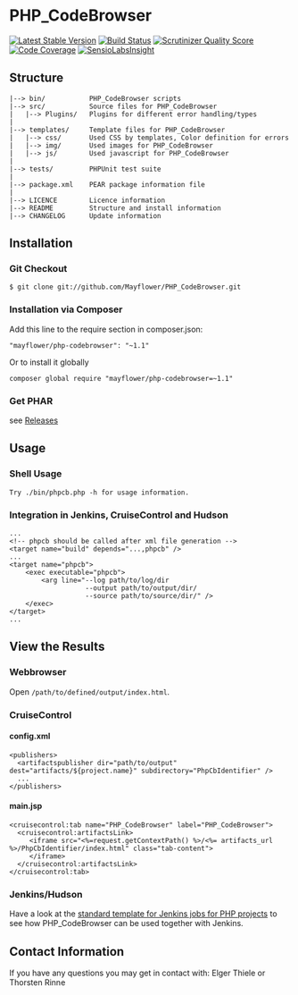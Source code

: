 # PHP_CodeBrowser #

[![Latest Stable Version](https://poser.pugx.org/mayflower/php-codebrowser/v/stable.png)](https://packagist.org/packages/mayflower/php-codebrowser)
[![Build Status](https://travis-ci.org/mayflower/PHP_CodeBrowser.png?branch=master)](https://travis-ci.org/mayflower/PHP_CodeBrowser)
[![Scrutinizer Quality Score](https://scrutinizer-ci.com/g/Mayflower/PHP_CodeBrowser/badges/quality-score.png?s=2c0379f0efea966daeaef3fc5abf8adb4a910b24)](https://scrutinizer-ci.com/g/Mayflower/PHP_CodeBrowser/)
[![Code Coverage](https://scrutinizer-ci.com/g/Mayflower/PHP_CodeBrowser/badges/coverage.png?s=543238e3d9fb4584d8cb31e3af48e67ed846f9e5)](https://scrutinizer-ci.com/g/Mayflower/PHP_CodeBrowser/)
[![SensioLabsInsight](https://insight.sensiolabs.com/projects/79205008-1c3d-4142-ab81-a9465008d440/mini.png)](https://insight.sensiolabs.com/projects/79205008-1c3d-4142-ab81-a9465008d440)

## Structure ##

    |--> bin/           PHP_CodeBrowser scripts
    |--> src/           Source files for PHP_CodeBrowser
    |   |--> Plugins/   Plugins for different error handling/types
    |
    |--> templates/     Template files for PHP_CodeBrowser
    |   |--> css/       Used CSS by templates, Color definition for errors
    |   |--> img/       Used images for PHP_CodeBrowser
    |   |--> js/        Used javascript for PHP_CodeBrowser
    |
    |--> tests/         PHPUnit test suite
    |
    |--> package.xml    PEAR package information file
    |
    |--> LICENCE        Licence information
    |--> README         Structure and install information
    |--> CHANGELOG      Update information

## Installation ##

### Git Checkout ###

    $ git clone git://github.com/Mayflower/PHP_CodeBrowser.git

### Installation via Composer ###

Add this line to the require section in composer.json:

    "mayflower/php-codebrowser": "~1.1"

Or to install it globally

    composer global require "mayflower/php-codebrowser=~1.1"
    
### Get PHAR ###
    
see [Releases](https://github.com/Mayflower/PHP_CodeBrowser/releases)

## Usage ##

### Shell Usage ###

    Try ./bin/phpcb.php -h for usage information.

### Integration in Jenkins, CruiseControl and Hudson ###

    ...
    <!-- phpcb should be called after xml file generation -->
    <target name="build" depends="...,phpcb" />
    ...
    <target name="phpcb">
        <exec executable="phpcb">
            <arg line="--log path/to/log/dir
                       --output path/to/output/dir/
                       --source path/to/source/dir/" />
        </exec>
    </target>
    ...

## View the Results ##

### Webbrowser ###

Open `/path/to/defined/output/index.html`.

### CruiseControl ###

#### config.xml ####

    <publishers>
      <artifactspublisher dir="path/to/output" dest="artifacts/${project.name}" subdirectory="PhpCbIdentifier" />
      ...
    </publishers>

#### main.jsp ####

    <cruisecontrol:tab name="PHP_CodeBrowser" label="PHP_CodeBrowser">
      <cruisecontrol:artifactsLink>
         <iframe src="<%=request.getContextPath() %>/<%= artifacts_url %>/PhpCbIdentifier/index.html" class="tab-content">
         </iframe>
      </cruisecontrol:artifactsLink>
    </cruisecontrol:tab>

### Jenkins/Hudson ###

Have a look at the [standard template for Jenkins jobs for PHP projects](https://github.com/sebastianbergmann/php-jenkins-template) to see how PHP_CodeBrowser can be used together with Jenkins.

## Contact Information ##

If you have any questions you may get in contact with: Elger Thiele <elger DOT thiele AT mayflower DOT de> or Thorsten Rinne <thorsten DOT rinne AT mayflower DOT de>
